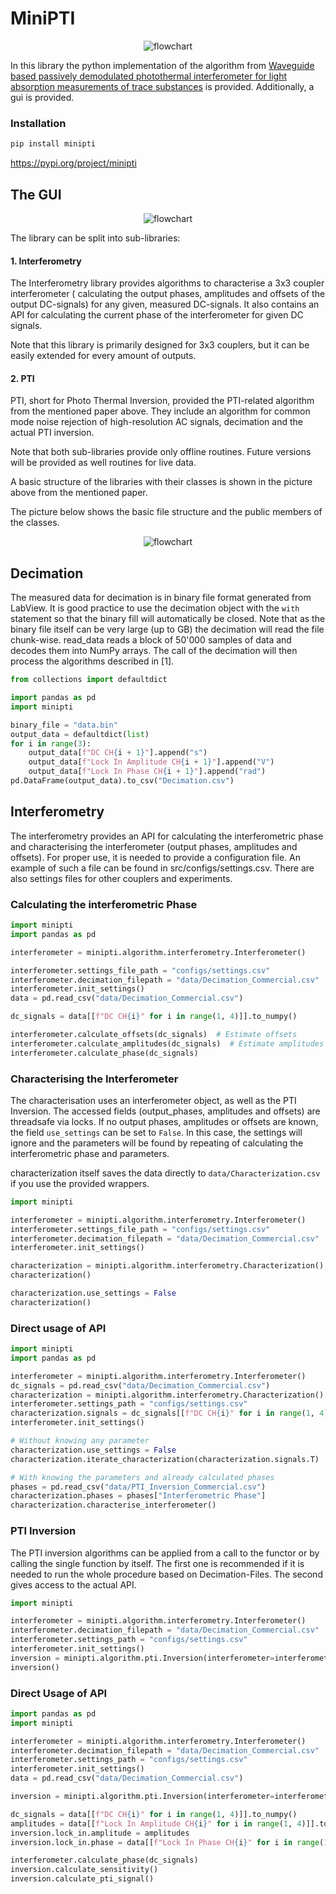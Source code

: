 # MiniPTI

<p style="text-align: center;">
<img alt="flowchart" src="https://www.fhnw.ch/de/medien/logos/media/fhnw_e_10mm.jpg" class="center">
</p>

In this library the python implementation of the algorithm from
[Waveguide based passively demodulated photothermal interferometer for light absorption measurements of trace substances](https://doi.org/10.1364/AO.476868)
is provided. Additionally, a gui is provided.

### Installation

```bash
pip install minipti
```

https://pypi.org/project/minipti

## The GUI

<p style="text-align: center;">
<img alt="flowchart" src="images/gui_home.png" >
</p>


The library can be split into sub-libraries:

#### 1. Interferometry

The Interferometry library provides algorithms to characterise a 3x3 coupler interferometer (
calculating the output
phases,
amplitudes and offsets of the output DC-signals) for any given, measured DC-signals.
It also contains an API for calculating the current phase of the interferometer for given DC
signals.

Note that this library is primarily designed for 3x3 couplers, but it can be easily extended for
every amount of
outputs.

#### 2. PTI

PTI, short for Photo Thermal Inversion, provided the PTI-related algorithm from the mentioned paper
above.
They include an algorithm for common mode noise rejection of high-resolution AC signals, decimation
and the actual PTI inversion.

Note that both sub-libraries provide only offline routines. Future versions will be provided
as well routines for live data.

A basic structure of the libraries with their classes is shown in the picture above
from the mentioned paper.

The picture below shows the basic file structure and the public members of the classes.

<p style="text-align: center;">
<img alt="flowchart" src="https://raw.githubusercontent.com/bilaljo/MiniPTI/0dad7516c4a8105e1fcbecc22dcb905d3a4bee11/images/flowchart.svg">
</p>

## **Decimation**

The measured data for decimation is in binary file format generated from LabView.
It is good practice to use the decimation object with the ```with``` statement so that the binary
fill will
automatically
be closed. Note that as the binary file itself can be very large (up to GB) the decimation will read
the file
chunk-wise.
read_data reads a block of 50'000 samples of data and decodes them into NumPy arrays. The call of
the decimation will
then process the algorithms described in [1].

```python
from collections import defaultdict

import pandas as pd
import minipti

binary_file = "data.bin"
output_data = defaultdict(list)
for i in range(3):
    output_data[f"DC CH{i + 1}"].append("s")
    output_data[f"Lock In Amplitude CH{i + 1}"].append("V")
    output_data[f"Lock In Phase CH{i + 1}"].append("rad")
pd.DataFrame(output_data).to_csv("Decimation.csv")
```

## **Interferometry**

The interferometry provides an API for calculating the interferometric phase and characterising the
interferometer
(output phases, amplitudes and offsets). For proper use, it is needed to provide a configuration
file. An example of
such a file can be found in src/configs/settings.csv. There are also settings files for other
couplers and experiments.

### **Calculating the interferometric Phase**

```python
import minipti
import pandas as pd

interferometer = minipti.algorithm.interferometry.Interferometer()

interferometer.settings_file_path = "configs/settings.csv"
interferometer.decimation_filepath = "data/Decimation_Commercial.csv"
interferometer.init_settings()
data = pd.read_csv("data/Decimation_Commercial.csv")

dc_signals = data[[f"DC CH{i}" for i in range(1, 4)]].to_numpy()

interferometer.calculate_offsets(dc_signals)  # Estimate offsets
interferometer.calculate_amplitudes(dc_signals)  # Estimate amplitudes
interferometer.calculate_phase(dc_signals)
```

### **Characterising the Interferometer**

The characterisation uses an interferometer object, as well as the PTI Inversion. The accessed
fields (output_phases,
amplitudes and offsets) are threadsafe via locks. If no output phases, amplitudes or offsets are
known, the field
```use_settings``` can be set to ```False```. In this case, the settings will ignore and the
parameters will be found by
repeating of calculating the interferometric phase and parameters.

characterization itself saves the data directly to ```data/Characterization.csv```
if you use the provided wrappers.

```python
import minipti

interferometer = minipti.algorithm.interferometry.Interferometer()
interferometer.settings_file_path = "configs/settings.csv"
interferometer.decimation_filepath = "data/Decimation_Commercial.csv"
interferometer.init_settings()

characterization = minipti.algorithm.interferometry.Characterization()
characterization()

characterization.use_settings = False
characterization()
```

### **Direct usage of API**

```python
import minipti
import pandas as pd

interferometer = minipti.algorithm.interferometry.Interferometer()
dc_signals = pd.read_csv("data/Decimation_Commercial.csv")
characterization = minipti.algorithm.interferometry.Characterization()
interferometer.settings_path = "configs/settings.csv"
characterization.signals = dc_signals[[f"DC CH{i}" for i in range(1, 4)]].to_numpy()
interferometer.init_settings()

# Without knowing any parameter
characterization.use_settings = False
characterization.iterate_characterization(characterization.signals.T)

# With knowing the parameters and already calculated phases
phases = pd.read_csv("data/PTI_Inversion_Commercial.csv")
characterization.phases = phases["Interferometric Phase"]
characterization.characterise_interferometer()
```

### **PTI Inversion**

The PTI inversion algorithms can be applied from a call to the functor or by calling the single
function by itself. The
first one is recommended if it is needed to run the whole procedure based on Decimation-Files. The
second gives access
to the actual API.

```python
import minipti

interferometer = minipti.algorithm.interferometry.Interferometer()
interferometer.decimation_filepath = "data/Decimation_Commercial.csv"
interferometer.settings_path = "configs/settings.csv"
interferometer.init_settings()
inversion = minipti.algorithm.pti.Inversion(interferometer=interferometer)
inversion()
```

### **Direct Usage of API**

```python
import pandas as pd
import minipti

interferometer = minipti.algorithm.interferometry.Interferometer()
interferometer.decimation_filepath = "data/Decimation_Commercial.csv"
interferometer.settings_path = "configs/settings.csv"
interferometer.init_settings()
data = pd.read_csv("data/Decimation_Commercial.csv")

inversion = minipti.algorithm.pti.Inversion(interferometer=interferometer)

dc_signals = data[[f"DC CH{i}" for i in range(1, 4)]].to_numpy()
amplitudes = data[[f"Lock In Amplitude CH{i}" for i in range(1, 4)]].to_numpy().T
inversion.lock_in.amplitude = amplitudes
inversion.lock_in.phase = data[[f"Lock In Phase CH{i}" for i in range(1, 4)]].to_numpy().T

interferometer.calculate_phase(dc_signals)
inversion.calculate_sensitivity()
inversion.calculate_pti_signal()
```
